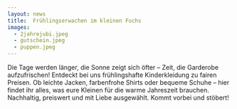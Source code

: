 ```yaml
---
layout: news
title:  Frühlingserwachen im kleinen Fuchs
images:
  - 2jahrejubi.jpeg
  - gutschein.jpeg
  - puppen.jpeg
---
```


Die Tage werden länger, die Sonne zeigt sich öfter – Zeit, 
die Garderobe aufzufrischen! Entdeckt bei uns frühlingshafte Kinderkleidung zu fairen Preisen. 
Ob leichte Jacken, farbenfrohe Shirts oder bequeme Schuhe – hier findet ihr alles, 
was eure Kleinen für die warme Jahreszeit brauchen. Nachhaltig, 
preiswert und mit Liebe ausgewählt. Kommt vorbei und stöbert!

